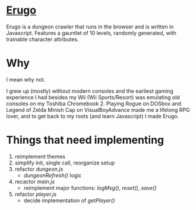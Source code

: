 # [Erugo](https://na4n.github.io/erugo) 
Erugo is a dungeon crawler that runs in the browser and is written in Javascript.
Features a gauntlet of 10 levels, randomly generated, with trainable character attributes. 

# Why
I mean why not.

I grew up (mostly) without modern consoles and the earliest gaming experience I had besides my Wii (Wii Sports/Resort) was emulating old consoles on my Toshiba Chromebook 2. Playing Rogue on DOSbox and Legend of Zelda Minish Cap on VisualBoyAdvance made me a lifelong RPG lover, and to get back to my roots (and learn Javascript) I made Erugo.

# Things that need implementing
1. reimplement themes
2. simplify init, single call, reorganize setup
3. refactor *dungeon.js*
    - *dungeonRefresh()* logic
4. recactor *main.js*
    - reimplement major functions: *logMsg()*, *reset()*, *save()*
5. refactor *player.js*
    - decide implementation of *getPlayer()*


